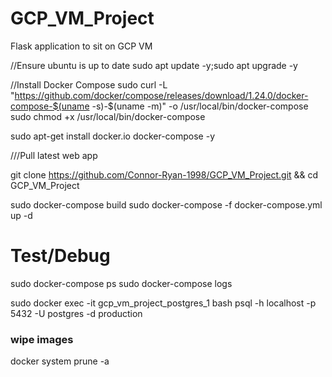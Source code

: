 # GCP_VM_Project
Flask application to sit on GCP VM


//Ensure ubuntu is up to date
sudo apt update -y;sudo apt upgrade -y

//Install Docker Compose
sudo curl -L "https://github.com/docker/compose/releases/download/1.24.0/docker-compose-$(uname -s)-$(uname -m)" -o /usr/local/bin/docker-compose
sudo chmod +x /usr/local/bin/docker-compose

sudo apt-get install docker.io docker-compose  -y


///Pull latest web app

git clone https://github.com/Connor-Ryan-1998/GCP_VM_Project.git && cd GCP_VM_Project

sudo docker-compose build
sudo docker-compose -f docker-compose.yml up -d 

# Test/Debug
sudo docker-compose ps
sudo docker-compose logs

sudo docker exec -it gcp_vm_project_postgres_1 bash
psql -h localhost -p 5432 -U postgres -d production
### wipe images 
docker system prune -a


